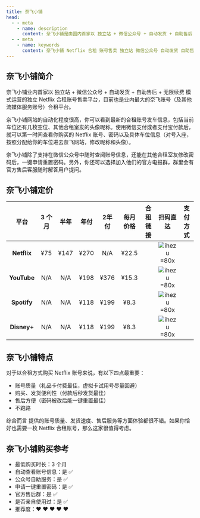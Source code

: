 ```yaml
---
title: 奈飞小铺
head:
  - - meta
    - name: description
      content: 奈飞小铺是由国内首家以 独立站 + 微信公众号 + 自动发货 + 自助售后 + 无限续费 模式运营的独立 Netflix 合租账号售卖平台，目前也是业内最大的奈飞账号（及其他流媒体服务账号）合租平台。
  - - meta
    - name: keywords
      content: 奈飞小铺 Netflix 合租 账号售卖 独立站 微信公众号 自动发货 自助售后 无限续费 流媒体服务
---
```


## 奈飞小铺简介

奈飞小铺业内首家以 独立站 + 微信公众号 + 自动发货 + 自助售后 + 无限续费 模式运营的独立 Netflix 合租账号售卖平台，目前也是业内最大的奈飞账号（及其他流媒体服务账号）合租平台。

奈飞小铺网站的自动化程度很高，你可以看到最新的合租账号发车信息，包括当前车位还有几枚空位、其他合租室友的头像昵称。使用微信支付或者支付宝付款后，就可以第一时间查看你购买的 Netflix 账号、密码以及具体车位信息（对号入座，按照分配给你的车位进去奈飞网站，修改昵称和头像）。

奈飞小铺除了支持在微信公众号中随时查阅账号信息，还能在其他合租室友修改密码后，一键申请重置密码。另外，你还可以选择加入他们的官方电报群，群里会有官方售后客服随时解答用户提问。

## 奈飞小铺定价 <Badge text="优惠码: theonf" />

|    平台     | 3 个月 | 半年 | 年付 | 2年付 | 每月价格 |                       合租链接                       |                      扫码直达                      |                                                支付方式                                                |
| :---------: | :----: | :--: | :--: | :---: | :------: | :--------------------------------------------------: | :------------------------------------------------: | :----------------------------------------------------------------------------------------------------: |
| **Netflix** |  ¥75   | ¥147 | ¥270 |  N/A  |  ¥22.5   | [<Badge text="立即购买" />](https://itheo.top/ihezu) | ![ihezu =80x](https://i.theojs.cn/docs/ihezu.webp) | <iconify-icon icon="simple-icons:alipay" width="24" height="24" style="color: #1677FF"></iconify-icon> |
| **YouTube** |  N/A   | N/A  | ¥198 | ¥376  |  ¥15.3   | [<Badge text="立即购买" />](https://itheo.top/ihezu) | ![ihezu =80x](https://i.theojs.cn/docs/ihezu.webp) | <iconify-icon icon="simple-icons:alipay" width="24" height="24" style="color: #1677FF"></iconify-icon> |
| **Spotify** |  N/A   | N/A  | ¥118 | ¥199  |   ¥8.3   | [<Badge text="立即购买" />](https://itheo.top/ihezu) | ![ihezu =80x](https://i.theojs.cn/docs/ihezu.webp) | <iconify-icon icon="simple-icons:alipay" width="24" height="24" style="color: #1677FF"></iconify-icon> |
| **Disney+** |  N/A   | N/A  | ¥118 | ¥199  |   ¥8.3   | [<Badge text="立即购买" />](https://itheo.top/ihezu) | ![ihezu =80x](https://i.theojs.cn/docs/ihezu.webp) | <iconify-icon icon="simple-icons:alipay" width="24" height="24" style="color: #1677FF"></iconify-icon> |

## 奈飞小铺特点

对于以合租方式购买 Netflix 账号来说，有以下四点最重要：

- 账号质量（礼品卡付费最佳，虚拟卡试用号尽量回避）
- 购买、发货便利性（付款后秒发货最佳）
- 售后方便（密码被改后能一键重置最佳）
- 不跑路

综合而言 <Pill name="奈飞小铺" link="https://itheo.top/ihezu" image="https://encrypted-tbn0.gstatic.com/images?q=tbn:ANd9GcRT5w-gXnmsI24DmoYkt-1EpkL_nY0O1p8p4Q&s" alt="奈飞小铺图标" /> 提供的账号质量、发货速度、售后服务等方面体验都很不错。如果你恰好也需要一枚 Netflix 合租账号，那么这家很值得考虑。

## 奈飞小铺购买参考

- 最低购买时长：3 个月
- 自动查看账号信息：是 ✅
- 公众号自助服务：是 ✅
- 申请一键重置密码：是 ✅
- 官方售后群：是 ✅
- 是否亲自使用过：是 ✅
- 推荐度：❤ ❤ ❤ ❤ ❤
